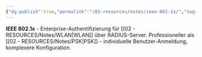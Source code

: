 ```yaml
---
{"dg-publish":true,"permalink":"/02-resources/notes/ieee-802-1x/","tags":["wlan/sicherheit","authentifizierung/enterprise"],"noteIcon":"","updated":"2025-08-27T15:03:20.161+02:00"}
---
```



**IEEE 802.1x** - Enterprise-Authentifizierung für [[02 - RESOURCES/Notes/WLAN\|WLAN]] über RADIUS-Server.
Professioneller als [[02 - RESOURCES/Notes/PSK\|PSK]] - individuelle Benutzer-Anmeldung, komplexere Konfiguration.